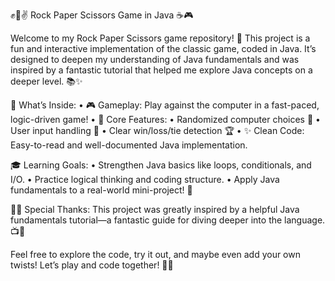 ✊🤚✌️ Rock Paper Scissors Game in Java ☕🎮

Welcome to my Rock Paper Scissors game repository! 🌟 This project is a fun and interactive implementation of the classic game, coded in Java. It’s designed to deepen my understanding of Java fundamentals and was inspired by a fantastic tutorial that helped me explore Java concepts on a deeper level. 📚✨

🎯 What’s Inside:
	•	🎮 Gameplay: Play against the computer in a fast-paced, logic-driven game!
	•	🧠 Core Features:
	•	Randomized computer choices 🤖
	•	User input handling 🎤
	•	Clear win/loss/tie detection 🏆
	•	✨ Clean Code: Easy-to-read and well-documented Java implementation.

🎓 Learning Goals:
	•	Strengthen Java basics like loops, conditionals, and I/O.
	•	Practice logical thinking and coding structure.
	•	Apply Java fundamentals to a real-world mini-project! 🚀

👨‍💻 Special Thanks:
This project was greatly inspired by a helpful Java fundamentals tutorial—a fantastic guide for diving deeper into the language. 📺🎉

Feel free to explore the code, try it out, and maybe even add your own twists! Let’s play and code together! 🎉✨
